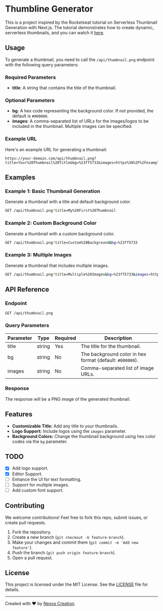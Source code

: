 # Thumbline Generator

This is a project inspired by the Rocketseat tutorial on Serverless Thumbnail Generation with Next.js. The tutorial demonstrates how to create dynamic, serverless thumbnails, and you can watch it [here](https://www.youtube.com/watch?v=qvetoR6V5ic).

## Usage
To generate a thumbnail, you need to call the `/api/thumbnail.png` endpoint with the following query parameters:

### Required Parameters
- **title**: A string that contains the title of the thumbnail.

### Optional Parameters
- **bg**: A hex code representing the background color. If not provided, the default is `#000000`.
- **images**: A comma-separated list of URLs for the images/logos to be included in the thumbnail. Multiple images can be specified.

### Example URL
Here's an example URL for generating a thumbnail:
```
https://your-domain.com/api/thumbnail.png?title=Your%20Thumbnail%20Title&bg=%23ff5733&images=https%3A%2F%2Fexample.com%2Flogo1.png,https%3A%2F%2Fexample.com%2Flogo2.png
```

## Examples
### Example 1: Basic Thumbnail Generation
Generate a thumbnail with a title and default background color.
```bash
GET /api/thumbnail.png?title=My%20First%20Thumbnail
```

### Example 2: Custom Background Color
Generate a thumbnail with a custom background color.
```bash
GET /api/thumbnail.png?title=Custom%20Background&bg=%23ff5733
```

### Example 3: Multiple Images
Generate a thumbnail that includes multiple images.
```bash
GET /api/thumbnail.png?title=Multiple%20Images&bg=%23ff5733&images=https%3A%2F%2Fexample.com%2Flogo1.png,https%3A%2F%2Fexample.com%2Flogo2.png
```

## API Reference
### Endpoint
`GET /api/thumbnail.png`

### Query Parameters
| Parameter | Type   | Required | Description                                              |
|-----------|--------|----------|----------------------------------------------------------|
| title     | string | Yes      | The title for the thumbnail.                             |
| bg        | string | No       | The background color in hex format (default: `#000000`).|
| images    | string | No       | Comma-separated list of image URLs.                     |

### Response
The response will be a PNG image of the generated thumbnail.


## Features

- **Customizable Title:** Add any title to your thumbnails.
- **Logo Support:** Include logos using the `images` parameter.
- **Background Colors:** Change the thumbnail background using hex color codes via the `bg` parameter.

## TODO

- [x] Add logo support.
- [x] Editor Support.
- [ ] Enhance the UI for text formatting.
- [ ] Support for multiple images.
- [ ] Add custom font support.

## Contributing

We welcome contributions! Feel free to fork this repo, submit issues, or create pull requests.

1. Fork the repository.
2. Create a new branch (`git checkout -b feature-branch`).
3. Make your changes and commit them (`git commit -m 'Add new feature'`).
4. Push the branch (`git push origin feature-branch`).
5. Open a pull request.

## License

This project is licensed under the MIT License. See the [LICENSE](LICENSE) file for details.

---

Created with ❤️ by [Nexos Creation](https://github.com/nexoscreation).
